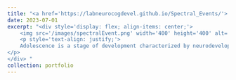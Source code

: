 ```yaml
---
title: "<a href='https://labneurocogdevel.github.io/Spectral_Events/'> Age-related differences in transient gamma band activity during working memory maintenance through adolescence </a>"
date: 2023-07-01
excerpt: "<div style='display: flex; align-items: center;'>
    <img src='/images/spectralEvent.png' width='400' height='400' alt='SNR Age Plots' style='margin-right: 10px;'>
    <p style='text-align: justify;'>
    Adolescence is a stage of development characterized by neurodevelopmental specialization of cognitive processes. In particular, working memory (WM) continues to improve through adolescence, with increases in response accuracy and decreases in response latency continuing well into the twenties. Human electroencephalogram (EEG) studies indicate that gamma oscillations (35–65 Hz) during the WM delay period support the maintenance of mnemonic information guiding subsequent goal-driven behavior. Importantly, recent electrophysiological studies have shown that gamma events, more so than sustained activity, may underlie WM maintenance during the delay period. However, developmental differences in gamma events during WM have not been studied. Here, we used EEG in conjunction with a novel spectral event processing approach to investigate age-related differences in transient gamma band activity during a memory guided saccade (MGS) task in 164 10- to 30-year-olds. 
</p>
</div> "
collection: portfolio
---
```

